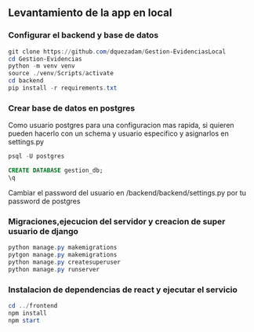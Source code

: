 ## Levantamiento de la app en local

### Configurar el backend y base de datos 
 
```powershell
git clone https://github.com/dquezadam/Gestion-EvidenciasLocal
cd Gestion-Evidencias
python -m venv venv
source ./venv/Scripts/activate
cd backend
pip install -r requirements.txt
```

### Crear base de datos en postgres 

Como usuario postgres para una configuracion mas rapida, si quieren pueden hacerlo con un schema y usuario especifico y asignarlos en settings.py
```powershell
psql -U postgres
```
```sql
CREATE DATABASE gestion_db;
\q
```
Cambiar el password del usuario en /backend/backend/settings.py por tu password de postgres

### Migraciones,ejecucion del servidor y creacion de super usuario de django
```powershell
python manage.py makemigrations
pytgon manage.py makemigrations
python manage.py createsuperuser
python manage.py runserver
```


### Instalacion de dependencias de react y ejecutar el servicio
```powershell
cd ../frontend
npm install
npm start
```






